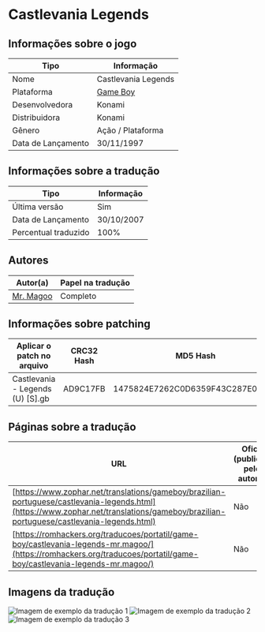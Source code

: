 # Castlevania Legends

## Informações sobre o jogo

| Tipo | Informação |
| ----------- | ----------- |
| Nome | Castlevania Legends |
| Plataforma | [Game Boy](../) |
| Desenvolvedora | Konami |
| Distribuidora | Konami |
| Gênero | Ação / Plataforma |
| Data de Lançamento | 30/11/1997 |

## Informações sobre a tradução

| Tipo | Informação |
| ----------- | ----------- |
| Última versão | Sim |
| Data de Lançamento | 30/10/2007 |
| Percentual traduzido | 100% |

## Autores

| Autor(a) | Papel na tradução |
| ----------- | ----------- |
| [Mr\. Magoo](../../../autores/mr-magoo/) | Completo |

## Informações sobre patching

| Aplicar o patch no arquivo | CRC32 Hash | MD5 Hash |
| ----------- | ----------- | ----------- |
| Castlevania \- Legends \(U\) \[S\]\.gb | AD9C17FB | 1475824E7262C0D6359F43C287E034A5 |

## Páginas sobre a tradução

| URL | Oficial (publicado pelos autores) | Possuí link de download |
| ----------- | ----------- | ----------- |
| [https://www.zophar.net/translations/gameboy/brazilian-portuguese/castlevania-legends.html](https://www.zophar.net/translations/gameboy/brazilian-portuguese/castlevania-legends.html) | Não | Sim |
| [https://romhackers.org/traducoes/portatil/game-boy/castlevania-legends-mr.magoo/](https://romhackers.org/traducoes/portatil/game-boy/castlevania-legends-mr.magoo/) | Não | Não |

## Imagens da tradução

![Imagem de exemplo da tradução 1](1.png)
![Imagem de exemplo da tradução 2](2.png)
![Imagem de exemplo da tradução 3](3.png)